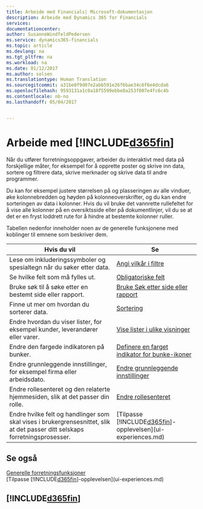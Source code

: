 ```yaml
---
title: Arbeide med Financials| Microsoft-dokumentasjon
description: Arbeide med Dynamics 365 for Financials
services: 
documentationcenter: 
author: SusanneWindfeldPedersen
ms.service: dynamics365-financials
ms.topic: article
ms.devlang: na
ms.tgt_pltfrm: na
ms.workload: na
ms.date: 01/12/2017
ms.author: solsen
ms.translationtype: Human Translation
ms.sourcegitcommit: a31be0f9d07e2abb591e26f6bae34c6f6e4dcda6
ms.openlocfilehash: 9593131a1c0a18f5599ebbe8a253f007e4fc6c4b
ms.contentlocale: nb-no
ms.lasthandoff: 05/04/2017


---
```

# <a name="working-with-included365finincludesd365finlongmdmd"></a>Arbeide med [!INCLUDE[d365fin](includes/d365fin_long_md.md)]
Når du utfører forretningsoppgaver, arbeider du interaktivt med data på forskjellige måter, for eksempel for å opprette poster og skrive inn data, sortere og filtrere data, skrive merknader og skrive data til andre programmer.

Du kan for eksempel justere størrelsen på og plasseringen av alle vinduer, øke kolonnebredden og høyden på kolonneoverskrifter, og du kan endre sorteringen av data i kolonner. Hvis du vil bruke det vannrette rullefeltet for å vise alle kolonner på en oversiktsside eller på dokumentlinjer, vil du se at det er en fryst loddrett rute for å hindre at bestemte kolonner ruller.

Tabellen nedenfor inneholder noen av de generelle funksjonene med koblinger til emnene som beskriver dem.

| Hvis du vil | Se |
| --- | --- |
| Lese om inkluderingssymboler og spesialtegn når du søker etter data. |[Angi vilkår i filtre](ui-enter-criteria-filters.md) |
| Se hvilke felt som må fylles ut. |[Obligatoriske felt](ui-mandatory-fields.md) |
| Bruke søk til å søke etter en bestemt side eller rapport. |[Bruke Søk etter side eller rapport](ui-search.md) |
| Finne ut mer om hvordan du sorterer data. |[Sortering](ui-sorting.md) |
| Endre hvordan du viser lister, for eksempel kunder, leverandører eller varer. |[Vise lister i ulike visninger](across-display-lists-different-views.md) |
| Endre den fargede indikatoren på bunker. |[Definere en farget indikator for bunke-ikoner](ui-how-setup-colored-indicator-cues.md) |
| Endre grunnleggende innstillinger, for eksempel firma eller arbeidsdato. |[Endre grunnleggende innstillinger](ui-change-basic-settings.md) |
| Endre rollesenteret og den relaterte hjemmesiden, slik at det passer din rolle. |[Endre rollesenteret](change-role.md) |
| Endre hvilke felt og handlinger som skal vises i brukergrensesnittet, slik at det passer ditt selskaps forretningsprosesser. |[Tilpasse [!INCLUDE[d365fin](includes/d365fin_md.md)]-opplevelsen](ui-experiences.md) |

## <a name="see-also"></a>Se også
[Generelle forretningsfunksjoner](ui-across-business-areas.md)  
[Tilpasse [!INCLUDE[d365fin](includes/d365fin_md.md)]-opplevelsen](ui-experiences.md)  

## [!INCLUDE[d365fin](includes/free_trial_md.md)]
